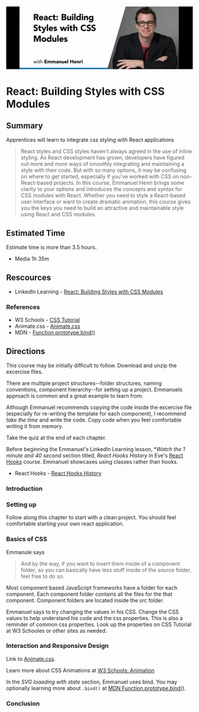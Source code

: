 ![React building styles header image](./img/header-react-styles.png)
# React: Building Styles with CSS Modules

## Summary
Apprentices will learn to integrate css styling with React applications

> React styles and CSS styles haven't always agreed in the use of inline styling. As React development has grown, developers have figured out more and more ways of smoothly integrating and maintaining a style with their code. But with so many options, it may be confusing on where to get started, especially if you’ve worked with CSS on non-React-based projects. In this course, Emmanuel Henri brings some clarity to your options and introduces the concepts and syntax for CSS modules with React. Whether you need to style a React-based user interface or want to create dramatic animation, this course gives you the keys you need to build an attractive and maintainable style using React and CSS modules.

## Estimated Time
Estimate time is more than 3.5 hours.
- Media 1h 35m

## Rescources
- LinkedIn Learning - [React: Building Styles with CSS Modules](https://www.linkedin.com/learning/react-building-styles-with-css-modules-9222678/building-a-react-site-with-css-modules)

### References
- W3 Schools - [CSS Tutorial](https://www.w3schools.com/css/)
- Animate.css - [Animate.css](https://animate.style/) 
- MDN - [Function.prototype.bind()](https://developer.mozilla.org/en-US/docs/Web/JavaScript/Reference/Global_objects/Function/bind)

## Directions
This course may be initially difficult to follow.  Download and unzip the excercise files.

There are multiple project structures--folder structures, naming conventions, component hierarchy--for setting up a project.  Emmanuels approach is common and a great example to learn from.

Although Emmanuel recommends copying the code inside the excercise file (especially for re-writing the template for each component), I recommend *take the time* and write the code.  Copy code when you feel comfortable writing it from memory. 

Take the quiz at the end of each chapter.

Before beginning the Emmanuel's LinkedIn Learning lesson, **Watch the  1 minute and 40 second* section titled, *React Hooks History* in Eve's [React Hooks](https://www.linkedin.com/learning/react-hooks/react-hooks-history?autoAdvance=true&autoSkip=false&autoplay=true&resume=false) course.  Emmanuel showcases using classes rather than hooks.

- React Hooks - [React Hooks History](https://www.linkedin.com/learning/react-hooks/react-hooks-history?autoAdvance=true&autoSkip=false&autoplay=true&resume=false)

### Introduction

### Setting up
Follow along this chapter to start with a clean project.  You should feel comfortable starting your own react application.

### Basics of CSS
Emmanule says
>  And by the way, if you want to insert them inside of a component folder, so you can basically have less stuff inside of the source folder, feel free to do so.

Most component based JavaScript frameworks have a folder for each component. Each component folder contains all the files for the that component.  Component folders are located inside the src folder.

Emmanuel says to try changing the values in his CSS.  Change the CSS values to help understand his code and the css properties.  This is also a reminder of common css properties.  Look up the properties on CSS Tutorial at W3 Schooles or other sites as needed.

### Interaction and Responsive Design
Link to [Animate.css](https://animate.style/). 

Learn more about CSS Animations at [W3 Schools: Animation](https://www.w3schools.com/css/css3_animations.asp)

In the *SVG loaading with state* section, Emmanuel uses bind.  You may optionally learning more about `.bind()` at [MDN Function.prototype.bind()](https://developer.mozilla.org/en-US/docs/Web/JavaScript/Reference/Global_objects/Function/bind).

### Conclusion




